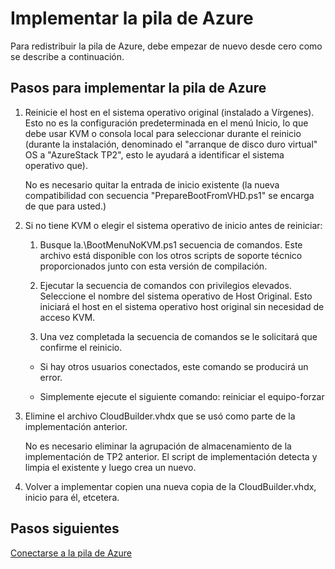 <properties
    pageTitle="Implementar pila Azure | Microsoft Azure"
    description="Volver a la pila de Azure."
    services="azure-stack"
    documentationCenter=""
    authors="ErikjeMS"
    manager="byronr"
    editor=""/>

<tags
    ms.service="azure-stack"
    ms.workload="na"
    ms.tgt_pltfrm="na"
    ms.devlang="na"
    ms.topic="article"
    ms.date="09/29/2016"
    ms.author="erikje"/>

# <a name="redeploy-azure-stack"></a>Implementar la pila de Azure

Para redistribuir la pila de Azure, debe empezar de nuevo desde cero como se describe a continuación.

## <a name="steps-to-redeploy-azure-stack"></a>Pasos para implementar la pila de Azure

1. Reinicie el host en el sistema operativo original (instalado a Vírgenes). Esto no es la configuración predeterminada en el menú Inicio, lo que debe usar KVM o consola local para seleccionar durante el reinicio (durante la instalación, denominado el "arranque de disco duro virtual" OS a "AzureStack TP2", esto le ayudará a identificar el sistema operativo que).

    No es necesario quitar la entrada de inicio existente (la nueva compatibilidad con secuencia "PrepareBootFromVHD.ps1" se encarga de que para usted.)

2. Si no tiene KVM o elegir el sistema operativo de inicio antes de reiniciar:
    
    1. Busque la.\BootMenuNoKVM.ps1 secuencia de comandos. Este archivo está disponible con los otros scripts de soporte técnico proporcionados junto con esta versión de compilación.
    
    2. Ejecutar la secuencia de comandos con privilegios elevados. Seleccione el nombre del sistema operativo de Host Original. Esto iniciará el host en el sistema operativo host original sin necesidad de acceso KVM.
    
    3. Una vez completada la secuencia de comandos se le solicitará que confirme el reinicio.

    - Si hay otros usuarios conectados, este comando se producirá un error.

    - Simplemente ejecute el siguiente comando: reiniciar el equipo-forzar 
 
3. Elimine el archivo CloudBuilder.vhdx que se usó como parte de la implementación anterior.

    No es necesario eliminar la agrupación de almacenamiento de la implementación de TP2 anterior. El script de implementación detecta y limpia el existente y luego crea un nuevo.

5. Volver a implementar copien una nueva copia de la CloudBuilder.vhdx, inicio para él, etcetera.

## <a name="next-steps"></a>Pasos siguientes

[Conectarse a la pila de Azure](azure-stack-connect-azure-stack.md)
